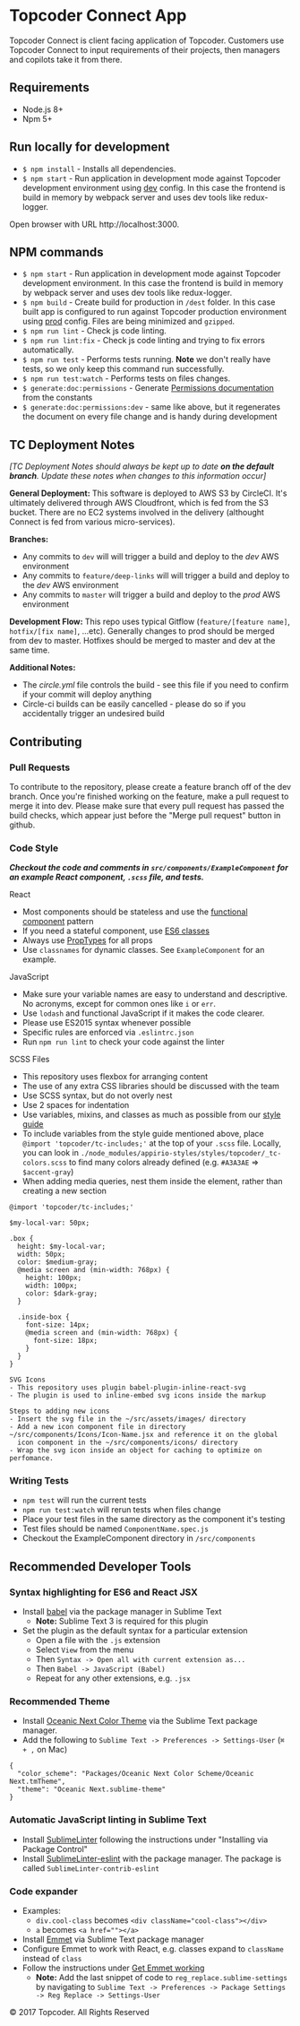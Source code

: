 # Topcoder Connect App

Topcoder Connect is client facing application of Topcoder. Customers use Topcoder Connect to input requirements of their projects, then managers and
copilots take it from there.

## Requirements

- Node.js 8+
- Npm 5+

## Run locally for development

- `$ npm install` - Installs all dependencies.
- `$ npm start` - Run application in development mode against Topcoder development environment using [dev](https://github.com/appirio-tech/connect-app/blob/dev/config/constants/dev.js) config. In this case the frontend is build in memory by webpack server and uses dev tools like redux-logger.

Open browser with URL http://localhost:3000.

## NPM commands

- `$ npm start` - Run application in development mode against Topcoder development environment. In this case the frontend is build in memory by webpack server and uses dev tools like redux-logger.
- `$ npm build` - Create build for production in `/dest` folder. In this case built app is configured to run against Topcoder production environment using [prod](https://github.com/appirio-tech/connect-app/blob/dev/config/constants/master.js) config. Files are being minimized and `gzipped`.
- `$ npm run lint` - Check js code linting.
- `$ npm run lint:fix` - Check js code linting and trying to fix errors automatically.
- `$ npm run test` - Performs tests running. **Note** we don't really have tests, so we only keep this command run successfully.
- `$ npm run test:watch` - Performs tests on files changes.
- `$ generate:doc:permissions` - Generate [Permissions documentation](./docs/permissions.html) from the constants
- `$ generate:doc:permissions:dev` - same like above, but it regenerates the document on every file change and is handy during development

## TC Deployment Notes
_[TC Deployment Notes should always be kept up to date **on the default branch**. Update these notes when changes to this information occur]_

**General Deployment:** This software is deployed to AWS S3 by CircleCI. It's ultimately delivered through AWS Cloudfront, which is fed from the S3 bucket. There are no EC2 systems involved in the delivery (althought Connect is fed from various micro-services).

**Branches:**

* Any commits to ```dev``` will will trigger a build and deploy to the _dev_ AWS environment
* Any commits to ```feature/deep-links``` will will trigger a build and deploy to the _dev_ AWS environment
* Any commits to ```master``` will trigger a build and deploy to the _prod_ AWS environment

**Development Flow:** This repo uses typical Gitflow (```feature/[feature name]```, ```hotfix/[fix name]```, ...etc). Generally changes to prod should be merged from dev to master. Hotfixes should be merged to master and dev at the same time.

**Additional Notes:**

* The _circle.yml_ file controls the build - see this file if you need to confirm if your commit will deploy anything
* Circle-ci builds can be easily cancelled - please do so if you accidentally trigger an undesired build

## Contributing

### Pull Requests

To contribute to the repository, please create a feature branch off of the dev branch. Once you're finished working on the feature, make a pull request to merge it into dev. Please make sure that every pull request has passed the build checks, which appear just before the "Merge pull request" button in github.

### Code Style

***Checkout the code and comments in `src/components/ExampleComponent` for an example React component, `.scss` file, and tests.***

React
  - Most components should be stateless and use the [functional component](https://facebook.github.io/react/blog/2015/10/07/react-v0.14.html#stateless-functional-components) pattern
  - If you need a stateful component, use [ES6 classes](http://facebook.github.io/react/docs/reusable-components.html#es6-classes)
  - Always use [PropTypes](http://facebook.github.io/react/docs/reusable-components.html#prop-validation) for all props
  - Use `classnames` for dynamic classes. See `ExampleComponent` for an example.

JavaScript
  - Make sure your variable names are easy to understand and descriptive. No acronyms, except for common ones like `i` or `err`.
  - Use `lodash` and functional JavaScript if it makes the code clearer.
  - Please use ES2015 syntax whenever possible
  - Specific rules are enforced via `.eslintrc.json`
  - Run `npm run lint` to check your code against the linter

SCSS Files
  - This repository uses flexbox for arranging content
  - The use of any extra CSS libraries should be discussed with the team
  - Use SCSS syntax, but do not overly nest
  - Use 2 spaces for indentation
  - Use variables, mixins, and classes as much as possible from our [style guide](https://github.com/appirio-tech/styles/tree/master/styles/topcoder)
  - To include variables from the style guide mentioned above, place `@import 'topcoder/tc-includes;'` at the top of your `.scss` file. Locally, you can look in `./node_modules/appirio-styles/styles/topcoder/_tc-colors.scss` to find many colors already defined (e.g. `#A3A3AE` => `$accent-gray`)
  - When adding media queries, nest them inside the element, rather than creating a new section
  ```
  @import 'topcoder/tc-includes;'

  $my-local-var: 50px;

  .box {
    height: $my-local-var;
    width: 50px;
    color: $medium-gray;
    @media screen and (min-width: 768px) {
      height: 100px;
      width: 100px;
      color: $dark-gray;
    }

    .inside-box {
      font-size: 14px;
      @media screen and (min-width: 768px) {
        font-size: 18px;
      }
    }
  }

SVG Icons
  - This repository uses plugin babel-plugin-inline-react-svg
  - The plugin is used to inline-embed svg icons inside the markup

  Steps to adding new icons
  - Insert the svg file in the ~/src/assets/images/ directory
  - Add a new icon component file in directory ~/src/components/Icons/Icon-Name.jsx and reference it on the global
    icon component in the ~/src/components/icons/ directory
  - Wrap the svg icon inside an object for caching to optimize on perfomance.
  ```

### Writing Tests
- `npm test` will run the current tests
- `npm run test:watch` will rerun tests when files change
- Place your test files in the same directory as the component it's testing
- Test files should be named `ComponentName.spec.js`
- Checkout the ExampleComponent directory in `/src/components`

## Recommended Developer Tools

### Syntax highlighting for ES6 and React JSX
- Install [babel](https://packagecontrol.io/packages/Babel) via the package manager in Sublime Text
  - **Note:** Sublime Text 3 is required for this plugin
- Set the plugin as the default syntax for a particular extension
  - Open a file with the `.js` extension
  - Select `View` from the menu
  - Then `Syntax -> Open all with current extension as...`
  - Then `Babel -> JavaScript (Babel)`
  - Repeat for any other extensions, e.g. `.jsx`

### Recommended Theme
- Install [Oceanic Next Color Theme](https://github.com/voronianski/oceanic-next-color-scheme) via the Sublime Text package manager.
- Add the following to `Sublime Text -> Preferences -> Settings-User` (`⌘ + ,` on Mac)
```
{
  "color_scheme": "Packages/Oceanic Next Color Scheme/Oceanic Next.tmTheme",
  "theme": "Oceanic Next.sublime-theme"
}
```

### Automatic JavaScript linting in Sublime Text
- Install [SublimeLinter](http://sublimelinter.readthedocs.org/en/latest/installation.html) following the instructions under "Installing via Package Control"
- Install [SublimeLinter-eslint](https://github.com/roadhump/SublimeLinter-eslint) with the package manager. The package is called `SublimeLinter-contrib-eslint`

### Code expander
- Examples:
  - `div.cool-class` becomes `<div className="cool-class"></div>`
  - `a` becomes `<a href=""></a>`
- Install [Emmet](https://github.com/sergeche/emmet-sublime) via Sublime Text package manager
- Configure Emmet to work with React, e.g. classes expand to `className` instead of `class`
- Follow the instructions under [Get Emmet working](http://www.nitinh.com/2015/02/setting-sublime-text-react-jsx-development/)
  - **Note:** Add the last snippet of code to `reg_replace.sublime-settings` by navigating to  `Sublime Text -> Preferences -> Package Settings -> Reg Replace -> Settings-User`

© 2017 Topcoder. All Rights Reserved
